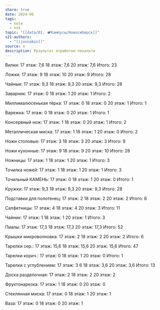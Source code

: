 ```yaml
---
share: true
date: 2024-06
tags:
  - note
  - nsk
topic: "[[data/01. 🏕️Кампусы/Новосибирск]]"
s21-authors:
  - "[[jonnabin]]"
source: я
description: Результат отработки пенальти
---
```


Вилки:
17 этаж: 7,6
18 этаж: 7,6
20 этаж: 7,6
Итого: 23

Ложки:
17 этаж: 9
18 этаж: 10
20 этаж: 9
Итого: 28

Чайные:
17 этаж: 9,3
18 этаж: 9,3
20 этаж: 9,3
Итого: 28

Заварник:
17 этаж: 0
18 этаж: 1
20 этаж: 1
Итого: 2

Миллималюсенькая тёрка:
17 этаж: 0
18 этаж: 0
20 этаж: 1
Итого: 1

Варежка:
17 этаж: 0
18 этаж: 0
20 этаж: 1
Итого: 1

Консервный нож:
17 этаж: 1
18 этаж: 0
20 этаж: 1
Итого: 2

Металлическая миска:
17 этаж: 1
18 этаж: 1
20 этаж: 0
Итого: 2

Ножи столовые:
17 этаж: 3
18 этаж: 3
20 этаж: 3
Итого: 9

Ножи кухонные:
17 этаж: 9
18 этаж: 9
20 этаж: 10
Итого: 28

Ножницы:
17 этаж: 1
18 этаж: 1
20 этаж: 1
Итого: 3

Точилка ножей:
17 этаж: 1
18 этаж: 1
20 этаж: 1
Итого: 3

Точильный КАМЕНЬ:
17 этаж: 0
18 этаж: 1
20 этаж: 0
Итого: 1

Кружки:
17 этаж: 9,3
18 этаж: 9,3
20 этаж: 9,3
Итого: 28

Подставки для полотенец:
17 этаж: 2
18 этаж: 2
20 этаж: 2
Итого: 6

Салфетницы:
17 этаж: 4
18 этаж: 4
20 этаж: 3
Итого: 11


Чайник:
17 этаж: 1
18 этаж: 1
20 этаж: 1
Итого: 3

Пиалы:
17 этаж: 17,3
18 этаж: 17,3
20 этаж: 17,3
Итого: 52

Крышки микроволновка:
17 этаж: 2
18 этаж: 2
20 этаж: 2
Итого: 6

Тарелки сер.:
17 этаж: 15,6
18 этаж: 15,6
20 этаж: 15,6
Итого: 47

Тарелки корич.:
17 этаж: 0
18 этаж: 1
20 этаж: 0
Итого: 1

Тарелки с углублением:
17 этаж: 3 6
18 этаж: 3,6
20 этаж: 3,6
Итого: 13

Доска разделочная:
17 этаж: 2
18 этаж: 2
20 этаж: 2

Фруктонарезка:
17 этаж: 1
18 этаж: 0
20 этаж: 0

Стеклянная миска:
17 этаж: 0
18 этаж: 1
20 этаж: 1

Ваза:
17 этаж: 0
18 этаж: 0
20 этаж: 1
